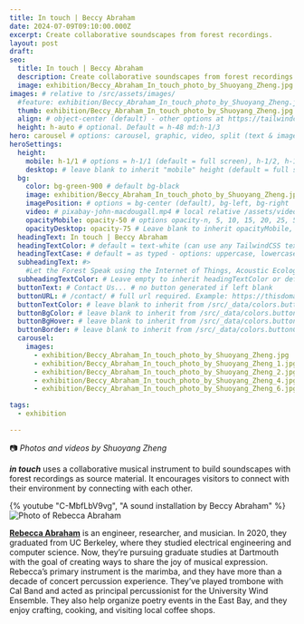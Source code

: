 ```yaml
---
title: In touch | Beccy Abraham
date: 2024-07-09T09:10:00.000Z
excerpt: Create collaborative soundscapes from forest recordings.
layout: post
draft:
seo:
  title: In touch | Beccy Abraham
  description: Create collaborative soundscapes from forest recordings.
  image: exhibition/Beccy_Abraham_In_touch_photo_by_Shuoyang_Zheng.jpg
images: # relative to /src/assets/images/
  #feature: exhibition/Beccy_Abraham_In_touch_photo_by_Shuoyang_Zheng.jpg
  thumb: exhibition/Beccy_Abraham_In_touch_photo_by_Shuoyang_Zheng.jpg
  align: # object-center (default) - other options at https://tailwindcss.com/docs/object-position
  height: h-auto # optional. Default = h-48 md:h-1/3
hero: carousel # options: carousel, graphic, video, split (text & image)
heroSettings:
  height:
    mobile: h-1/1 # options = h-1/1 (default = full screen), h-1/2, h-1/3, h-3/4, h-9/10, h-48 (12rem, 192px), h-56 (14rem, 224px), h-64 (16rem, 256px)
    desktop: # leave blank to inherit "mobile" height (default = full screen)
  bg:
    color: bg-green-900 # default bg-black
    image: exhibition/Beccy_Abraham_In_touch_photo_by_Shuoyang_Zheng.jpg # relative to /assets/images/
    imagePosition: # options = bg-center (default), bg-left, bg-right
    video: # pixabay-john-macdougall.mp4 # local relative /assets/video/, or full https://... if remote?
    opacityMobile: opacity-50 # options opacity-n, 5, 10, 15, 20, 25, 50, 75, 100 (default)
    opacityDesktop: opacity-75 # Leave blank to inherit opacityMobile, use same options as opacityMobile
  headingText: In touch | Beccy Abraham
  headingTextColor: # default = text-white (can use any TailwindCSS text-[color]-[xxx])
  headingTextCase: # default = as typed - options: uppercase, lowercase, capitalize
  subheadingText: #>
    #Let the Forest Speak using the Internet of Things, Acoustic Ecology and Creative AI<br /><span style="color:grey">AHRC-funded project (2023-25) : AH/X011585/1</span>
  subheadingTextColor: # Leave empty to inherit headingTextColor or default (text-white) or use any text-[color]-[xxx]
  buttonText: # Contact Us... # no button generated if left blank
  buttonURL: # /contact/ # full url required. Example: https://thisdomain.com/somepage/
  buttonTextColor: # leave blank to inherit from /src/_data/colors.buttonCustom or buttonDefault
  buttonBgColor: # leave blank to inherit from /src/_data/colors.buttonCustom.bg or buttonDefault.bg
  buttonBgHover: # leave blank to inherit from /src/_data/colors.buttonCustom.bgHover or buttonDefault.bgHover
  buttonBorder: # leave blank to inherit from /src/_data/colors.buttonCustom.border or buttonDefault.border
  carousel:
    images:
      - exhibition/Beccy_Abraham_In_touch_photo_by_Shuoyang_Zheng.jpg
      - exhibition/Beccy_Abraham_In_touch_photo_by_Shuoyang_Zheng_1.jpg
      - exhibition/Beccy_Abraham_In_touch_photo_by_Shuoyang_Zheng_2.jpg
      - exhibition/Beccy_Abraham_In_touch_photo_by_Shuoyang_Zheng_4.jpg
      - exhibition/Beccy_Abraham_In_touch_photo_by_Shuoyang_Zheng_6.jpg

tags:
  - exhibition

---
```


:camera: *Photos and videos by Shuoyang Zheng*


***in touch*** uses a collaborative musical instrument to build soundscapes with forest recordings as source material. It encourages visitors to connect with their environment by connecting with each other.

<div class="mt-4 mb-4">
{% youtube "C-MbfLbV9vg", "A sound installation by Beccy Abraham" %}
</div>

<div class="bg-gray-200 p-4 mt-4">

<img class="h-48 rounded-full mt-2 mr-2 float-left " src="/assets/images/authors/beccy-abraham.jpg" alt="Photo of Rebecca Abraham">

[**Rebecca Abraham**](/2024/05/27/meet-the-artists-beccy-abraham/) is an engineer, researcher, and musician. In 2020, they graduated from UC Berkeley, where they studied electrical engineering and computer science. Now, they’re pursuing graduate studies at Dartmouth with the goal of creating ways to share the joy of musical expression. Rebecca’s primary instrument is the marimba, and they have more than a decade of concert percussion experience. They’ve played trombone with Cal Band and acted as principal percussionist for the University Wind Ensemble. They also help organize poetry events in the East Bay, and they enjoy crafting, cooking, and visiting local coffee shops.

<br />

</div>







